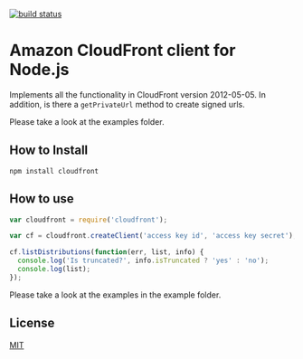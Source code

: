 [![build status](https://secure.travis-ci.org/tellnes/node-cloudfront.png)](http://travis-ci.org/tellnes/node-cloudfront)
# Amazon CloudFront client for Node.js

Implements all the functionality in CloudFront version 2012-05-05. In addition, is there a `getPrivateUrl` method to create signed urls.

Please take a look at the examples folder.

## How to Install

    npm install cloudfront

## How to use

```js
var cloudfront = require('cloudfront');

var cf = cloudfront.createClient('access key id', 'access key secret');

cf.listDistributions(function(err, list, info) {
  console.log('Is truncated?', info.isTruncated ? 'yes' : 'no');
  console.log(list);
});

```

Please take a look at the examples in the example folder.

## License

[MIT](https://github.com/tellnes/node-cloudfront/blob/master/LICENSE)
